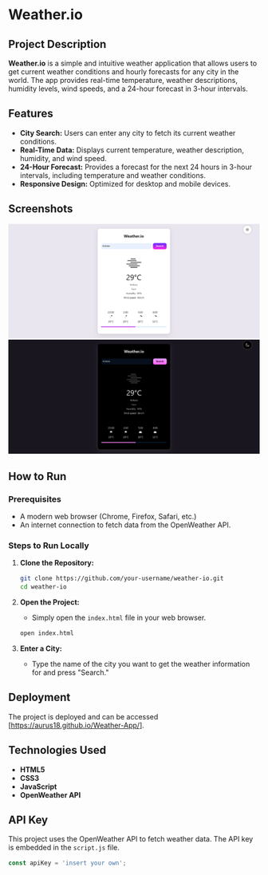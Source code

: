# Weather.io

## Project Description

**Weather.io** is a simple and intuitive weather application that allows users to get current weather conditions and hourly forecasts for any city in the world. The app provides real-time temperature, weather descriptions, humidity levels, wind speeds, and a 24-hour forecast in 3-hour intervals.

## Features

- **City Search:** Users can enter any city to fetch its current weather conditions.
- **Real-Time Data:** Displays current temperature, weather description, humidity, and wind speed.
- **24-Hour Forecast:** Provides a forecast for the next 24 hours in 3-hour intervals, including temperature and weather conditions.
- **Responsive Design:** Optimized for desktop and mobile devices.

## Screenshots

![Weather.io Screenshot](assets/lightmode.png)
![Weather.io Screenshot](assets/darkmode.png)

## How to Run

### Prerequisites

- A modern web browser (Chrome, Firefox, Safari, etc.)
- An internet connection to fetch data from the OpenWeather API.

### Steps to Run Locally

1. **Clone the Repository:**

   ```bash
   git clone https://github.com/your-username/weather-io.git
   cd weather-io
   ```

2. **Open the Project:**

   - Simply open the `index.html` file in your web browser.

   ```bash
   open index.html
   ```

3. **Enter a City:**

   - Type the name of the city you want to get the weather information for and press "Search."

## Deployment

The project is deployed and can be accessed [https://aurus18.github.io/Weather-App/].

## Technologies Used

- **HTML5**
- **CSS3**
- **JavaScript**
- **OpenWeather API**

## API Key

This project uses the OpenWeather API to fetch weather data. The API key is embedded in the `script.js` file.

```javascript
const apiKey = 'insert your own';
```
